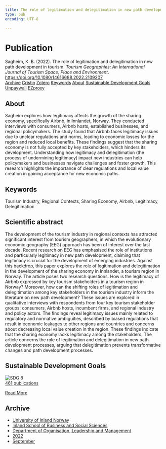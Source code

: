```yaml
---
title: The role of legitimation and delegitimation in new path development in tourism
type: pub
encoding: UTF-8

---
```

<h1>Publication</h1>
<article id="csl-bib-container-ETMSTXBJ" class="csl-bib-container">
  <div class="csl-bib-body"> <div class="csl-entry">Sagheim, K. B. (2022). The role of legitimation and delegitimation in new path development in tourism. <i>Tourism Geographies: An International Journal of Tourism Space, Place and Environment</i>. <a href="https://doi.org/10.1080/14616688.2022.2109207">https://doi.org/10.1080/14616688.2022.2109207</a></div> </div>
  <div class="csl-bib-buttons">
    <a href="#taxonomy-article-ETMSTXBJ" alt="archive" class="csl-bib-button">Archive</a>
    <a href="https://app.cristin.no/results/show.jsf?id=2050230" alt="Cristin" class="csl-bib-button">Cristin</a>
    <a href="http://zotero.org/groups/5881554/items/ETMSTXBJ" alt="Zotero" class="csl-bib-button">Zotero</a>
    <a href="#keywords-article-ETMSTXBJ" alt="keywords" class="csl-bib-button">Keywords</a>
    <a href="#about-article-ETMSTXBJ" alt="about_pub" class="csl-bib-button">About</a>
    <a href="#sdg-article-ETMSTXBJ" alt="sdg" class="csl-bib-button">Sustainable Development Goals</a>
    <a href="https://brage.inn.no/inn-xmlui/bitstream/11250/3052200/2/The%2brole%2bof%2blegitimation%2band%2bdelegitimation%2bin%2bnew%2bpath%2bdevelopment%2bin%2btourism.pdf" alt="Unpaywall" class="csl-bib-button">Unpaywall</a>
    <a href="https://brage.inn.no/inn-xmlui/bitstream/11250/3052200/2/The%2brole%2bof%2blegitimation%2band%2bdelegitimation%2bin%2bnew%2bpath%2bdevelopment%2bin%2btourism.pdf" alt="EZproxy" class="csl-bib-button">EZproxy</a>
  </div>
  <div id="csl-bib-meta-container-ETMSTXBJ"></div>
</article>
<div id="csl-bib-meta-ETMSTXBJ" class="csl-bib-meta">
  <article id="about-article-ETMSTXBJ" class="about_pub-article">
    <h1>About</h1>
    Sagheim explores how legitimacy affects the growth of the sharing economy, specifically Airbnb, in Innlandet, Norway. They conducted interviews with consumers, Airbnb hosts, established businesses, and regional policymakers. The study found that Airbnb faces legitimacy issues due to unclear regulations and norms, leading to economic losses for the region and reduced local benefits. These findings suggest that the sharing economy is not fully accepted by key stakeholders, which hinders its development. Understanding how legitimacy and delegitimation (the process of undermining legitimacy) impact new industries can help policymakers and businesses navigate challenges and foster growth. This research highlights the importance of clear regulations and local value creation in gaining acceptance for new economic paths.
  </article>
  <article id="keywords-article-ETMSTXBJ" class="keywords-article">
    <h1>Keywords</h1>
    Tourism Industry, Regional Contexts, Sharing Economy, Airbnb, Legitimacy, Delegitimation
  </article>
  <article id="abstract-article-ETMSTXBJ" class="abstract-article">
    <h1>Scientific abstract</h1>
    The development of the tourism industry in regional contexts has attracted significant interest from tourism geographers, in which the evolutionary economic geography (EEG) approach has been of interest over the last decade. Recent research on EEG has emphasised the role of institutions and particularly legitimacy in new path development, claiming that legitimacy is crucial for the development of emerging industries. Against this backdrop, this paper explores the role of legitimation and delegitimation in the development of the sharing economy in Innlandet, a tourism region in Norway. The article poses two research questions. How is the legitimacy of Airbnb expressed by key tourism stakeholders in a tourism region in Norway? Moreover, how can the shifting roles of legitimation and delegitimation among key stakeholders in the tourism industry inform the literature on new path development? These issues are explored in qualitative interviews with respondents from four key tourism stakeholder groups: consumers, Airbnb hosts, incumbent firms, and regional industry and policy actors. The findings reveal legitimacy issues mainly related to regulatory and normative ambiguities, described by biased regulations that result in economic leakages to other regions and countries and concerns about decreasing local value creation in the region. These findings indicate that the sharing economy lacks legitimacy among the stakeholders. The article concerns the role of legitimation and delegitimation in new path development processes, arguing that delegitimation prevents transformative changes and path development processes.
  </article>
  <article id="sdg-article-ETMSTXBJ" class="sdg-article">
    <h1>Sustainable Development Goals</h1>
    <div class="sdg-container"><div id="sdg8" class="sdg">
        <img src="{{< params subfolder >}}images/sdg/sdg08_en.png" class="image" alt="SDG 8">
        <div class="sdg-overlay">
          <a href="/en/archive/?key=?sdg=8#archive" class="sdg-publication-count"><span>461</span> publications</a>
          <p><a href="https://sdgs.un.org/goals/goal8" class="sdg-read-more">Read More</a></p>
        </div>
      </div></div>
  </article>
  <article id="taxonomy-article-ETMSTXBJ" class="taxonomy-article">
    <h1>Archive</h1>
    <ul>
      <li>
        <a href="/en/archive/?key=3DCRN523">University of Inland Norway</a>
      </li>
      <li>
        <a href="/en/archive/?key=DU8Q9LN9">Inland School of Business and Social Sciences</a>
      </li>
      <li>
        <a href="/en/archive/?key=4LUWR3ZM">Department of Organisation, Leadership and Management</a>
      </li>
      <li>
        <a href="/en/archive/?key=RDNF7EXQ">2022</a>
      </li>
      <li>
        <a href="/en/archive/?key=Y5L3CGZW">September</a>
      </li>
    </ul>
  </article>
</div>
